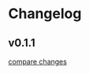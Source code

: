 # Changelog


## v0.1.1

[compare changes](https://github.com/ChrisGV04/cgvweb-ui/compare/v0.1.17...v0.1.1)

